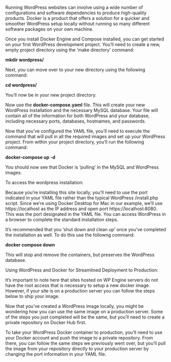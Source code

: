 Running WordPress websites can involve using a wide number of configurations and software dependencies to produce high-quality products.  Docker is a product that offers a solution for a quicker and smoother WordPress setup locally without running so many different software packages on your own machine.

Once you install Docker Engine and Compose installed, you can get started on your first WordPress development project. You’ll need to create a new, empty project directory using the ‘make directory’ command:

**mkdir wordpress/**

Next, you can move over to your new directory using the following command: 

**cd wordpress/**

You’ll now be in your new project directory.

Now use the **docker-compose.yaml** file. This will create your new WordPress installation and the necessary MySQL database. Your file will contain all of the information for both WordPress and your database, including necessary ports, databases, hostnames, and passwords.

Now that you’ve configured the YAML file, you’ll need to execute the command that will pull in all the required images and set up your WordPress project. From within your project directory, you’ll run the following command: 

**docker-compose up -d**

You should now see that Docker is ‘pulling’ in the MySQL and WordPress images. 

To access the wordpress installation:

Because you’re installing this site locally, you’ll need to use the port indicated in your YAML file rather than the typical WordPress /install.php script. Since we’re using Docker Desktop for Mac in our example, we’ll use https://localhost as the IP address and open port https://localhost:8080. This was the port designated in the YAML file. You can access WordPress in a browser to complete the standard installation steps.

It’s recommended that you ‘shut down and clean up’ once you’ve completed the installation as well. To do this use the followng command:

**docker compose down** 

This will stop and remove the containers, but preserves the WordPress database.


Using WordPress and Docker for Streamlined Deployment to Production:

It’s important to note here that sites hosted on WP Engine servers do not have the root access that is necessary to setup a new docker image. However, if your site is on a production server you can follow the steps below to ship your image.

Now that you’ve created a WordPress image locally, you might be wondering how you can use the same image on a production server. Some of the steps you just completed will be the same, but you’ll need to create a private repository on Docker Hub first. 

To take your WordPress Docker container to production, you’ll need to use your Docker account and push the image to a private repository. From there, you can follow the same steps we previously went over, but you’ll pull the image from your repository directly to your production server by changing the port information in your YAML file. 
